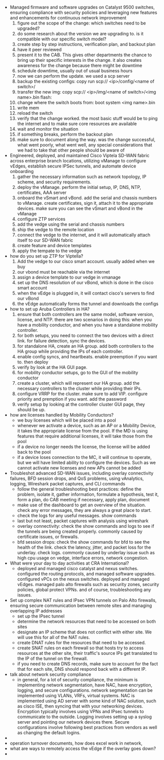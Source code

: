 
- Managed firmware and software upgrades on Catalyst 9500 switches, ensuring compliance with security policies and leveraging new features and enhancements for continuous network improvement
	1. figure out the scope of the change: which switches need to be upgraded?
	2. do some research about the version we are upgrading to. is it compatible with our specific switch model? 
	3. create step by step instructions, verification plan, and backout plan
	4. have it peer reviewed
	5. present it to the CAB. This gives other departments the chance to bring up their specific interests in the change. it also creates awareness for the change because there might be downtime
	6. schedule downtime, usually out of usual business hours
	7. now we can perform the update. we used a scp server
	8. backup the existing configs: copy run scp:// \<ip>/config/\<name of switch>/
	9. transfer the new img: copy scp:// \<ip>/img/\<name of switch>/\<img name>.bin flash:
	10. change where the switch boots from: boot system \<img name>.bin
	11. write mem
	12. reload the switch
	13. verify that the change worked. the most basic stuff would be to ping the internet and to make sure core resources are available
	14. wait and monitor the situation
	15. if something breaks, perform the backout plan
	16. make sure to document along the way. was the change successful, what went poorly, what went well, any special considerations that we had to take that other people should be aware of
- Engineered, deployed, and maintained Cisco Viptela SD-WAN fabric across enterprise branch locations, utilizing vManage to configure vEdges, establish secure IPSec tunnels, and automate device onboarding
	1. gather the necessary information such as network topology, IP scheme, and security requirements.
	2. deploy the vManage. perform the initial setup, IP, DNS, NTP, certificates, AAA server
	3. onboard the vSmart and vBond. add the serial and chassis numbers to vManage. create certificates, sign it, attach it to the appropriate devices. make sure you can see the vSmart and vBond in the vManage
	4. configure ZTP services
	5. add the vedge using the serial and chassis numbers
	6. ship the vedge to the remote location
	7. connect the vedge to the internet, and it will automatically attach itself to our SD-WAN fabric
	8. create feature and device templates
	9. apply the tempate to the vedge
- how do you set up ZTP for Viptella?
	1. Add the vedge to our cisco smart account. usually added when we buy
	2. our vbond must be reachable via the internet
	3. assign a device template to our vedge in vmanage
	4. set up the DNS resolution of our vBond, which is done in the cisco smart account
	5. when the vEdge is plugged in, it will contact cisco's servers to find our vBond
	6. the vEdge automatically forms the tunnel and downloads the configs
- how to set up Aruba Controllers in HA?
	1. ensure that both controllers are the same model, software version, license, and NTP. there are two scenarios in doing this: when you have a mobility conductor, and when you have a standalone mobility controller.
	2. for both setups, you need to connect the two devices with a direct link.  for failure detection, sync the devices. 
	3. for standalone HA, create an HA group. add both controllers to the HA group while providing the IPs of each controller.
	4. enable config syncs, and heartbeats. enable preemption if you want to. then deploy
	5. verify by look at the HA GUI page.
	6. for mobility conductor setups, go to the GUI of the mobility conductor
	7. create a cluster, which will represent our HA group. add the necessary controllers to the cluster while providing their IPs. 
	8. configure VRRP for the cluster. make sure to add VIP. configure priority and premption if you want. add the password
	9. verify setup by looking at the controller cluster GUI page, they should be up.
- how are licenses handled by Mobility Conductors?
	- we buy licenses which will be placed into a pool
	- whenever we activate a device, such as an AP or a Mobility Device, it takes the appropriate license from the pool. If the MD is using features that require additional licenses, it will take those from the pool
	- if a device no longer needs the license, the license will be added back to the pool
	- if a device loses connection to the MC, it will continue to operate, but we will have limited ability to configure the devices. Such as we cannot activate new licenses and new APs cannot be added 
- Troubleshot advanced SD-WAN issues, including overlay connectivity failures, BFD session drops, and QoS problems, using vAnalytics, logging, Wireshark packet captures, and CLI commands
	- follow the general troubleshooting best practices: define the problem, isolate it, gather information, formulate a hypothesis, test it, form a plan, do CAB meeting if necessary, apply plan, document
	- make use of the dashboard to get an overview of the situation. check any error messages, they are always a great place to start.
	- check the logs for any useful messages. show commands
	- last but not least, packet captures with analysis using wireshark
	- overlay connectivity: check the show commands and logs to see if the tunnels are being created properly. commonly caused by certificate issues, or firewalls.
	- bfd session drops: check the show commands for bfd to see the health of the link. check the latency, jitter, and packet loss for the underlay. check logs. commonly caused by underlay issue such as high cpu usage on vedge, interface errors, network congestion. 
- What were your day to day activities at CRA International?
	- deployed and managed cisco catalyst and nexus switches. configured the routing protocols, and managed software upgrades. configured vPCs on the nexus switches. deployed and managed vEdges. managed palo alto firewalls such as security zones, security policies, global protect VPNs. and of course, troubleshooting any issues.
- Set up complex NAT rules and IPsec VPN tunnels on Palo Alto firewalls, ensuring secure communication between remote sites and managing overlapping IP addresses
	- set up the IPsec tunnel
	- determine the network resources that need to be accessed on both sites
	- designate an IP scheme that does not conflict with either site. We will use this for all of the NAT rules.
	- create DNAT rules for the resources that need to be accessed. 
	- create SNAT rules on each firewall so that hosts try to access resources at the other site, their traffic's source IPs get translated to the IP of the tunnel on the firewall.
	- if you need to create DNS records, make sure to account for the fact that for each site, DNS should respond back with a different IP.
- talk about network security compliance
	- in general, for a lot of security compliance, the minimum is implementing network segmentation, have NAC, have encryption, logging, and secure configurations. network segmentation can be implemented using VLANs, VRFs, virtual systems. NAC is implemented using AD server with some kind of NAC solution, such as cisco ISE, then syncing that with your networking devices. Encryption typically involves using VPNs and IPsec tunnels to communicate to the outside. Logging involves setting up a syslog server and pointing our network devices there. Secure configurations involve following best practices from vendors as well as changing the default logins. 
- 
- operation turnover documents, how does excel work in network, 
- what are ways to remotely access the vEdge if the overlay goes down?
- 






